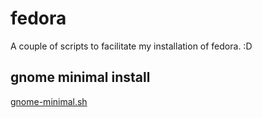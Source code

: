 # fedora
A couple of scripts to facilitate my installation of fedora. :D

## gnome minimal install
[gnome-minimal.sh](gnome-minimal.sh)
